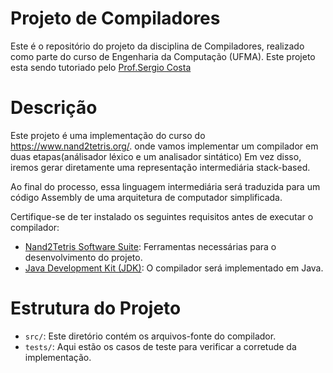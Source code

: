 # Projeto de Compiladores 

Este é o repositório do projeto da disciplina de Compiladores, realizado como parte do curso de Engenharia da Computação (UFMA). Este projeto esta sendo tutoriado pelo [Prof.Sergio Costa](https://profsergiocosta.notion.site/Construindo-Compiladores-com-Nand2Tetris-193b291e3e02443984aeecc796682cfc)

# Descrição

Este projeto é uma implementação do curso do https://www.nand2tetris.org/. onde vamos implementar um compilador em duas etapas(análisador léxico e um analisador sintático) Em vez disso, iremos gerar diretamente uma representação intermediária stack-based.

Ao final do processo, essa linguagem intermediária será traduzida para um código Assembly de uma arquitetura de computador simplificada.

Certifique-se de ter instalado os seguintes requisitos antes de executar o compilador:

* [Nand2Tetris Software Suite](https://www.nand2tetris.org/software): Ferramentas necessárias para o desenvolvimento do projeto.
* [Java Development Kit (JDK)](https://www.oracle.com/java/technologies/javase-jdk15-downloads.html): O compilador será implementado em Java.


# Estrutura do Projeto

- `src/`: Este diretório contém os arquivos-fonte do compilador.
- `tests/`: Aqui estão os casos de teste para verificar a corretude da implementação.

